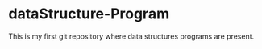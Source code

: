 # dataStructure-Program
This is my first git repository where data structures programs are present.
